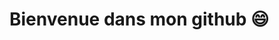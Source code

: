 # Bienvenue dans mon github 😄

<!--
je suis Oumayma Bouchaara 👋,étudiante en deuxieme année cycle d'ingénieur à l'institut national des postes et de télécommunications à Rabat,filière Data engineer.Je suis très 
passionnée par l'intelligence artificielle et la data science 🤖ce qui m'a permis de me lancer dans plusieurs projets dans ce côté.
- Mon compte Linkedin est:https://www.linkedin.com/in/oumayma-bouchaara-82859a203/
- Vous pouvez  me contacter à travers mon adresse email 💬:oumayma1bouchaara@gmail.com 
-->



